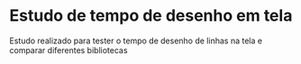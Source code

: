 # Estudo de tempo de desenho em tela
Estudo realizado para tester o tempo de desenho de linhas na tela e comparar diferentes bibliotecas